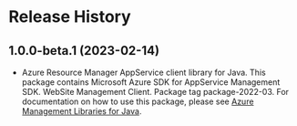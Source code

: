# Release History

## 1.0.0-beta.1 (2023-02-14)

- Azure Resource Manager AppService client library for Java. This package contains Microsoft Azure SDK for AppService Management SDK. WebSite Management Client. Package tag package-2022-03. For documentation on how to use this package, please see [Azure Management Libraries for Java](https://aka.ms/azsdk/java/mgmt).
